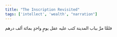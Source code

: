 ```yaml
---
title: "The Inscription Revisited"
tags: ['intellect', 'wealth', "narration"]
---
```


 فلمَّا مرَّ بباب المدينة كتب عليه عقل يومٍ واحدٍ بمائة ألف درهم

